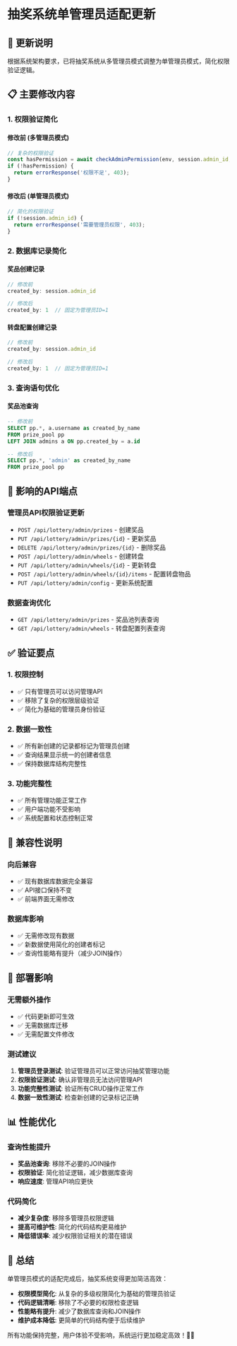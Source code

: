 # 抽奖系统单管理员适配更新

## 🔧 更新说明

根据系统架构要求，已将抽奖系统从多管理员模式调整为单管理员模式，简化权限验证逻辑。

## 📋 主要修改内容

### 1. **权限验证简化**

#### 修改前 (多管理员模式)
```javascript
// 复杂的权限验证
const hasPermission = await checkAdminPermission(env, session.admin_id, 'lottery_config', 'write');
if (!hasPermission) {
  return errorResponse('权限不足', 403);
}
```

#### 修改后 (单管理员模式)
```javascript
// 简化的权限验证
if (!session.admin_id) {
  return errorResponse('需要管理员权限', 403);
}
```

### 2. **数据库记录简化**

#### 奖品创建记录
```javascript
// 修改前
created_by: session.admin_id

// 修改后
created_by: 1  // 固定为管理员ID=1
```

#### 转盘配置创建记录
```javascript
// 修改前
created_by: session.admin_id

// 修改后  
created_by: 1  // 固定为管理员ID=1
```

### 3. **查询语句优化**

#### 奖品池查询
```sql
-- 修改前
SELECT pp.*, a.username as created_by_name
FROM prize_pool pp
LEFT JOIN admins a ON pp.created_by = a.id

-- 修改后
SELECT pp.*, 'admin' as created_by_name
FROM prize_pool pp
```

## 🎯 影响的API端点

### 管理员API权限验证更新
- `POST /api/lottery/admin/prizes` - 创建奖品
- `PUT /api/lottery/admin/prizes/{id}` - 更新奖品
- `DELETE /api/lottery/admin/prizes/{id}` - 删除奖品
- `POST /api/lottery/admin/wheels` - 创建转盘
- `PUT /api/lottery/admin/wheels/{id}` - 更新转盘
- `POST /api/lottery/admin/wheels/{id}/items` - 配置转盘物品
- `PUT /api/lottery/admin/config` - 更新系统配置

### 数据查询优化
- `GET /api/lottery/admin/prizes` - 奖品池列表查询
- `GET /api/lottery/admin/wheels` - 转盘配置列表查询

## ✅ 验证要点

### 1. **权限控制**
- ✅ 只有管理员可以访问管理API
- ✅ 移除了复杂的权限层级验证
- ✅ 简化为基础的管理员身份验证

### 2. **数据一致性**
- ✅ 所有新创建的记录都标记为管理员创建
- ✅ 查询结果显示统一的创建者信息
- ✅ 保持数据库结构完整性

### 3. **功能完整性**
- ✅ 所有管理功能正常工作
- ✅ 用户端功能不受影响
- ✅ 系统配置和状态控制正常

## 🔄 兼容性说明

### 向后兼容
- ✅ 现有数据库数据完全兼容
- ✅ API接口保持不变
- ✅ 前端界面无需修改

### 数据库影响
- ✅ 无需修改现有数据
- ✅ 新数据使用简化的创建者标记
- ✅ 查询性能略有提升（减少JOIN操作）

## 🚀 部署影响

### 无需额外操作
- ✅ 代码更新即可生效
- ✅ 无需数据库迁移
- ✅ 无需配置文件修改

### 测试建议
1. **管理员登录测试**: 验证管理员可以正常访问抽奖管理功能
2. **权限验证测试**: 确认非管理员无法访问管理API
3. **功能完整性测试**: 验证所有CRUD操作正常工作
4. **数据一致性测试**: 检查新创建的记录标记正确

## 📊 性能优化

### 查询性能提升
- **奖品池查询**: 移除不必要的JOIN操作
- **权限验证**: 简化验证逻辑，减少数据库查询
- **响应速度**: 管理API响应更快

### 代码简化
- **减少复杂度**: 移除多管理员权限逻辑
- **提高可维护性**: 简化的代码结构更易维护
- **降低错误率**: 减少权限验证相关的潜在错误

## 🎊 总结

单管理员模式的适配完成后，抽奖系统变得更加简洁高效：

- **权限模型简化**: 从复杂的多级权限简化为基础的管理员验证
- **代码逻辑清晰**: 移除了不必要的权限检查逻辑
- **性能略有提升**: 减少了数据库查询和JOIN操作
- **维护成本降低**: 更简单的代码结构便于后续维护

所有功能保持完整，用户体验不受影响，系统运行更加稳定高效！🎰✨
